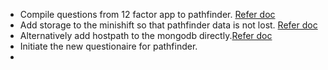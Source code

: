 * Compile questions from 12 factor app to pathfinder. [Refer doc](https://12factor.net/codebase)
* Add storage to the minishift so that pathfinder data is not lost. [Refer doc](https://developers.redhat.com/blog/2017/04/05/adding-persistent-storage-to-minishift-cdk-3-in-minutes/)
* Alternatively add hostpath to the mongodb directly.[Refer doc](https://github.com/openshift/origin/tree/master/examples/storage-examples/host-path-examples)
* Initiate the new questionaire for pathfinder.
* 
